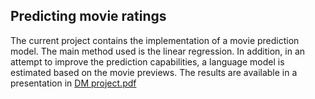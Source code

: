 ## Predicting movie ratings

The current project contains the implementation of a movie prediction model. The main method used is the linear regression. In addition, in an attempt to improve the prediction capabilities, a language model is estimated based on the movie previews. The results are available in a presentation in [DM project.pdf](DM%20project.pdf)